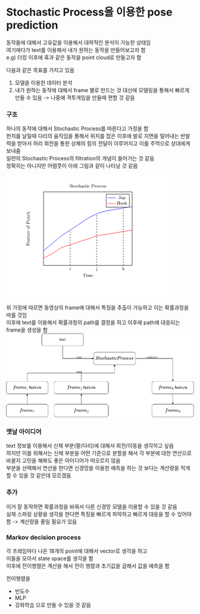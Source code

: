 # Stochastic Process을 이용한 pose prediction

동작들에 대해서 고유값을 이용해서 대략적인 분석이 가능한 상태임  
여기에다가 text를 이용해서 내가 원하는 동작을 만들어보고자 함  
e.g) 더킹 이후에 훅과 같은 동작을 point cloud로 만들고자 함  

다음과 같은 목표를 가지고 있음  

1. 모델을 이용한 데이터 분석
2. 내가 원하는 동작에 대해서 frame 별로 만드는 것 대신에 모델링을 통해서 빠르게 만들 수 있음 -> 나중에 격투게임을 만들때 편할 것 같음


### 구조
하나의 동작에 대해서 Stochastic Process를 따른다고 가정을 함  
펀치를 날릴때 다리의 움직임을 통해서 위치를 잡은 이후에 발로 지면을 밀어내는 반발력을 받아서 허리 회전을 통한 상체의 힘의 전달이 이루어지고 이를 주먹으로 상대에게 보내줌  
일련의 Stochastic Process의 filtration의 개념이 들어가는 것 같음  
정확히는 아니지만 어렴풋이 아래 그림과 같이 나타날 것 같음  

![](../imgs/sp.png)


위 가정에 따르면 동영상의 frame에 대해서 특징을 추출이 가능하고 이는 확률과정을 따를 것임  
이후에 text를 이용해서 확률과정의 path를 결정을 하고 이후에 path에 대응되는 frame을 생성을 함  
![](../imgs/sp_overview.png)


### 옛날 아이디어
text 정보를 이용해서 신체 부분(팔/다리)에 대해서 회전/이동을 생각하고 싶음  
하지만 이를 위해서는 신체 부분을 어떤 기준으로 분할을 해서 각 부분에 대한 연산으로 바꿀지 고민을 해봐도 좋은 아이디어가 떠오르지 않음  
부분을 선택해서 연산을 한다면 신경망을 이용한 예측을 하는 것 보다는 계산량을 적게 할 수 있을 것 같은데 모르겠음 

### 추가
이거 잘 동작하면 확률과정을 바꿔서 다른 신경망 모델을 이용할 수 있을 것 같음  
실제 스파링 상황을 생각을 한다면 특징을 빠르게 파악하고 빠르게 대응을 할 수 있어야 함 -> 계산량을 줄일 필요가 있음  


### Markov decision process

각 프레임마다 나온 18개의 point에 대해서 vector로 생각을 하고  
이들을 모아서 state space를 생각을 함  
이후에 전이행렬은 계산을 해서 
전이 행렬과 초기값을 곱해서 값을 예측을 함 

전이행렬을
* 빈도수
* MLP
* 강화학습
으로 만들 수 있을 것 같음
